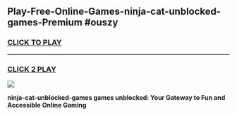 
## Play-Free-Online-Games-ninja-cat-unblocked-games-Premium #ouszy
<h3>
<a href="https://premium.freeplayer.one?title=ninja-cat-unblocked-games&ref=8M">CLICK TO PLAY</a></h3>
<hr>

<h3>
<a href="https://premium.freeplayer.one?title=ninja-cat-unblocked-games&ref=8M">CLICK 2 PLAY</a>
  
</h3>

<a href="https://premium.freeplayer.one?title=ninja-cat-unblocked-games&ref=8M"><img src="https://clearcache.store/games.png"></a>


**ninja-cat-unblocked-games games unblocked: Your Gateway to Fun and Accessible Online Gaming**
